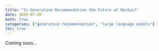 ```yaml
---
title: "Is Generative Recommendation the Future of RecSys?"
date: 2025-07-20
math: true
categories: ["generative recommendation", "large language models"]
toc: true
---
```


Coming soon...